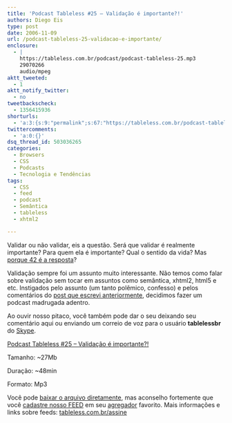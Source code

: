 ```yaml
---
title: 'Podcast Tableless #25 – Validação é importante?!'
authors: Diego Eis
type: post
date: 2006-11-09
url: /podcast-tableless-25-validacao-e-importante/
enclosure:
  - |
    https://tableless.com.br/podcast/podcast-tableless-25.mp3
    29070266
    audio/mpeg
aktt_tweeted:
  - 1
aktt_notify_twitter:
  - no
tweetbackscheck:
  - 1356415936
shorturls:
  - 'a:3:{s:9:"permalink";s:67:"https://tableless.com.br/podcast-tableless-25-validacao-e-importante";s:7:"tinyurl";s:26:"https://tinyurl.com/44dx6hy";s:4:"isgd";s:19:"https://is.gd/5X2yTn";}'
twittercomments:
  - 'a:0:{}'
dsq_thread_id: 503036265
categories:
  - Browsers
  - CSS
  - Podcasts
  - Tecnologia e Tendências
tags:
  - CSS
  - feed
  - podcast
  - Semântica
  - tableless
  - xhtml2

---
```

Validar ou não validar, eis a questão. Será que validar é realmente importante? Para quem ela é importante? Qual o sentido da vida? Mas [porque 42 é a resposta][1]?

Validação sempre foi um assunto muito interessante. Não temos como falar sobre validação sem tocar em assuntos como semântica, xhtml2, html5 e etc. Instigados pelo assunto (um tanto polêmico, confesso) e pelos comentários do [post que escrevi anteriormente][2], decidimos fazer um podcast madrugada adentro.<!--more-->

Ao ouvir nosso pitaco, você também pode dar o seu deixando seu comentário aqui ou enviando um correio de voz para o usuário **tablelessbr** do [Skype][3].

[Podcast Tableless #25 &#8211; Validação é importante?!][4]
  
Tamanho: ~27Mb
  
Duração: ~48min
  
Formato: Mp3

Você pode [baixar o arquivo diretamente][4], mas aconselho fortemente que você [cadastre nosso FEED][5] em seu [agregador][6] favorito. Mais informações e links sobre feeds: [tableless.com.br/assine][7]

 [1]: https://en.wikipedia.org/wiki/The_Answer_to_Life,_the_Universe,_and_Everything#The_search_for_the_Ultimate_Question
 [2]: https://tableless.com.br/validar-e-importante
 [3]: https://skype.com/
 [4]: https://tableless.com.br/podcast/podcast-tableless-25.mp3
 [5]: https://tableless.com.br/feed/
 [6]: https://tableless.com.br/agregadores-de-feeds
 [7]: https://tableless.com.br/assine